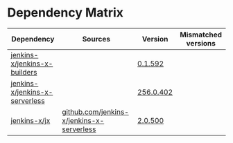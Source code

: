 # Dependency Matrix

Dependency | Sources | Version | Mismatched versions
---------- | ------- | ------- | -------------------
[jenkins-x/jenkins-x-builders](https://github.com/jenkins-x/jenkins-x-builders) |  | [0.1.592]() | 
[jenkins-x/jenkins-x-serverless](https://github.com/jenkins-x/jenkins-x-serverless) |  | [256.0.402](https://github.com/jenkins-x/jenkins-x-serverless/releases/tag/v256.0.402) | 
[jenkins-x/jx](https://github.com/jenkins-x/jx) | [github.com/jenkins-x/jenkins-x-serverless](https://github.com/jenkins-x/jenkins-x-serverless) | [2.0.500](https://github.com/jenkins-x/jx/releases/tag/v2.0.500) | 
